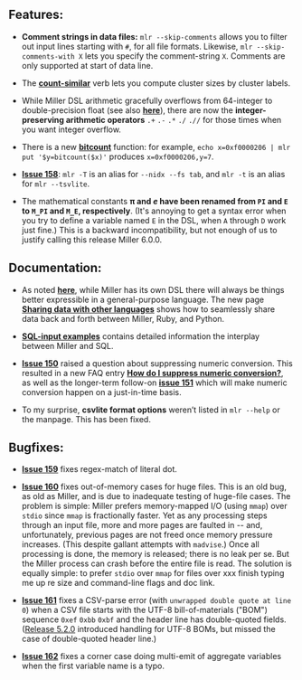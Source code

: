 ## Features:

* **Comment strings in data files:** `mlr --skip-comments` allows you to
filter out input lines starting with `#`, for all file formats.  Likewise, `mlr
--skip-comments-with X` lets you specify the comment-string `X`.  Comments are
only supported at start of data line.

* The [**count-similar**](http://johnkerl.org/miller-releases/miller-5.3.0/doc/reference-verbs.html#count-similar)
verb lets you compute cluster sizes by cluster labels.

* While Miller DSL arithmetic gracefully overflows from 64-integer to
double-precision float (see also
[**here**](http://johnkerl.org/miller/doc/reference.html#Arithmetic)), there
are now the **integer-preserving arithmetic operators** `.+` `.-` `.*` `./` `.//`
for those times when you want integer overflow.

* There is a new [**bitcount**](http://johnkerl.org/miller-releases/miller-5.3.0/doc/reference-dsl.html#bitcount) function: for example, `echo x=0xf0000206 | mlr put '$y=bitcount($x)'` produces `x=0xf0000206,y=7`.

* [**Issue 158**](https://github.com/johnkerl/miller/issues/158): `mlr -T` is
an alias for `--nidx --fs tab`, and `mlr -t` is an alias for `mlr
--tsvlite`.

* The mathematical constants **&pi; and <i>e</i> have been renamed from `PI` and `E` to `M_PI` and `M_E`, respectively**. (It's annoying to get a syntax error when you try to define a variable named `E` in the DSL, when `A` through `D` work just fine.) This is a backward incompatibility, but not enough of us to justify calling this release Miller 6.0.0.

## Documentation:

* As noted
[**here**](http://johnkerl.org/miller-releases/miller-5.3.0/doc/reference-dsl.html#A_note_on_the_complexity_of_Miller’s_expression_language), while Miller has its own DSL there will always be things better expressible in a general-purpose language. The new page
[**Sharing data with other languages**](http://johnkerl.org/miller-releases/miller-5.3.0/doc/data-sharing.html) shows how to seamlessly share data back and forth between Miller, Ruby, and Python.

* [**SQL-input examples**](http://johnkerl.org/miller-releases/miller-5.3.0/doc/10-min.html#SQL-input_examples) contains detailed information the interplay between Miller and SQL.

* [**Issue 150**](https://github.com/johnkerl/miller/issues/150) raised a
question about suppressing numeric conversion. This resulted in a new FAQ entry
[**How do I suppress numeric conversion?**](http://johnkerl.org/miller/doc/faq.html#How_do_I_suppress_numeric_conversion?), as well as the
longer-term follow-on [**issue 151**](https://github.com/johnkerl/miller/issues/151) which will make numeric conversion happen on a just-in-time basis.

* To my surprise, **csvlite format options** weren&rsquo;t listed in `mlr --help` or the manpage. This has been fixed.

## Bugfixes:

* [**Issue 159**](https://github.com/johnkerl/miller/issues/159) fixes regex-match of literal dot.

* [**Issue 160**](https://github.com/johnkerl/miller/issues/160) fixes out-of-memory cases for huge files. This is an old bug, as old as Miller, and is due to inadequate testing of huge-file cases. The problem is simple: Miller prefers memory-mapped I/O (using `mmap`) over `stdio` since `mmap` is fractionally faster. Yet as any processing steps through an input file, more and more pages are faulted in -- and, unfortunately, previous pages are not freed once memory pressure increases. (This despite gallant attempts with `madvise`.) Once all processing is done, the memory is released; there is no leak per se. But the Miller process can crash before the entire file is read. The solution is equally simple: to prefer `stdio` over `mmap` for files over xxx finish typing me up re size and command-line flags and doc link.

* [**Issue 161**](https://github.com/johnkerl/miller/issues/161) fixes a CSV-parse error (with `unwrapped double quote at line 0`) when a CSV file starts with the UTF-8 bill-of-materials ("BOM") sequence `0xef` `0xbb` `0xbf` and the header line has double-quoted fields. ([Release 5.2.0](https://github.com/johnkerl/miller/releases/tag/v5.2.0) introduced handling for UTF-8 BOMs, but missed the case of double-quoted header line.)

* [**Issue 162**](https://github.com/johnkerl/miller/issues/162) fixes a corner case doing multi-emit of aggregate variables when the first variable name is a typo.
